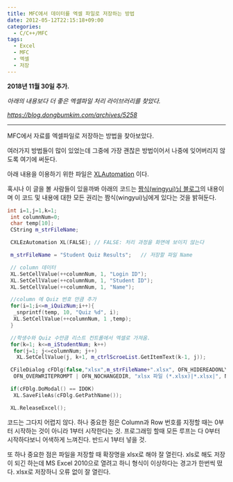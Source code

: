 ```yaml
---
title: MFC에서 데이터를 엑셀 파일로 저장하는 방법
date: 2012-05-12T22:15:18+09:00
categories:
  - C/C++/MFC
tags:
  - Excel
  - MFC
  - 엑셀
  - 저장
---
```


**2018년 11월 30일 추가.**

_아래의 내용보다 더 좋은 엑셀파일 처리 라이브러리를 찾았다._

_<https://blog.dongbumkim.com/archives/5258>_

---

MFC에서 자료를 엑셀파일로 저장하는 방법을 찾아보았다.

여러가지 방법들이 많이 있었는데 그중에 가장 괜찮은 방법이어서 나중에 잊어버리지 않도록 여기에 써둔다.

아래 내용을 이용하기 위한 파일은 [XLAutomation](https://blog.dongbumkim.com/wp-content/uploads/2012/05/XLAutomation-1.zip) 이다.

혹시나 이 글을 볼 사람들이 있을까봐 아래의 코드는 [짬식(wingyui)님 블로그](http://blog.naver.com/wingyui?Redirect=Log&logNo=30070208599)의 내용이며 이 코드 및 내용에 대한 모든 권리는 짬식(wingyui)님에게 있다는 것을 밝혀둔다.

```cpp
int i=1,j=1,k=1;
 int columnNum=0;
 char temp[10];
 CString m_strFileName;

 CXLEzAutomation XL(FALSE); // FALSE: 처리 과정을 화면에 보이지 않는다

 m_strFileName = "Student Quiz Results";   // 저장할 파일 Name

 // column 데이터
 XL.SetCellValue(++columnNum, 1, "Login ID");
 XL.SetCellValue(++columnNum, 1, "Student ID");
 XL.SetCellValue(++columnNum, 1, "Name");

 //column 에 Quiz 번호 만큼 추가
 for(i=1;i<=m_iQuizNum;i++){
  _snprintf(temp, 10, "Quiz %d", i);
  XL.SetCellValue(++columnNum, 1 ,temp);
 }

 //학생수와 Quiz 수만큼 리스트 컨트롤에서 엑셀로 가져옴.
 for(k=1; k<=m_iStudentNum; k++)
  for(j=1; j<=columnNum; j++)
   XL.SetCellValue(j, k+1, m_ctrlScroeList.GetItemText(k-1, j));

 CFileDialog cFDlg(false,"xlsx",m_strFileName+".xlsx", OFN_HIDEREADONLY |
  OFN_OVERWRITEPROMPT | OFN_NOCHANGEDIR, "xlsx 파일 (*.xlsx)|*.xlsx|", NULL );

 if(cFDlg.DoModal() == IDOK)
  XL.SaveFileAs(cFDlg.GetPathName());

 XL.ReleaseExcel();
```

코드는 그다지 어렵지 않다. 하나 중요한 점은 Column과 Row 번호를 지정할 때는 0부터 시작하는 것이 아니라 1부터 시작한다는 것. 프로그래밍 할때 모든 루프는 다 0부터 시작하다보니 어색하게 느껴진다. 반드시 1부터 넣을 것.

또 하나 중요한 점은 파일을 저장할 때 확장명을 xlsx로 해야 잘 열린다. xls로 해도 저장이 되긴 하는데 MS Excel 2010으로 열려고 하니 형식이 이상하다는 경고가 한번씩 떴다. xlsx로 저장하니 오류 없이 잘 열린다.
